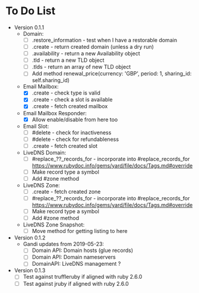 # To Do List

* Version 0.1.1
  * Domain:
    * [ ] .restore_information - test when I have a restorable domain
    * [ ] .create - return created domain (unless a dry run)
    * [ ] .availability - return a new Availability object
    * [ ] .tld - return a new TLD object
    * [ ] .tlds - return an array of new TLD object
    * [ ] Add method
          renewal_price(currency: 'GBP', period: 1, sharing_id: self.sharing_id)
  * Email Mailbox:
    * [X] .create - check type is valid
    * [X] .create - check a slot is available
    * [X] .create - fetch created mailbox
  * Email Mailbox Responder:
    * [X] Allow enable/disable from here too
  * Email Slot:
    * [ ] #delete - check for inactiveness
    * [ ] #delete - check for refundableness
    * [ ] .create - fetch created slot
  * LiveDNS Domain:
    * [ ] #replace_??_records_for - incorporate into #replace_records_for
          <https://www.rubydoc.info/gems/yard/file/docs/Tags.md#override>
    * [ ] Make record type a symbol
    * [ ] Add #zone method
  * LiveDNS Zone:
    * [ ] .create - fetch created zone
    * [ ] #replace_??_records_for - incorporate into #replace_records_for
          <https://www.rubydoc.info/gems/yard/file/docs/Tags.md#override>
    * [ ] Make record type a symbol
    * [ ] Add #zone method
  * LiveDNS Zone Snapshot:
    * [ ] Move method for getting listing to here

* Version 0.1.2
  * Gandi updates from 2019-05-23:
    * [ ] Domain API: Domain hosts (glue records)
    * [ ] Domain API: Domain nameservers
    * [ ] DomainAPI: LiveDNS management ?

* Version 0.1.3
  * [ ] Test against truffleruby if aligned with ruby 2.6.0
  * [ ] Test against jruby if aligned with ruby 2.6.0
